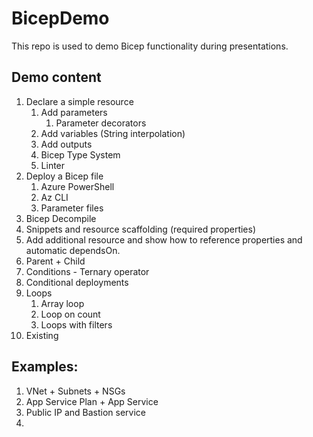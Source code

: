 # BicepDemo
This repo is used to demo Bicep functionality during presentations.

## Demo content

1. Declare a simple resource
    1. Add parameters
        1. Parameter decorators
    1. Add variables (String interpolation)
    1. Add outputs
    1. Bicep Type System
    1. Linter
1. Deploy a Bicep file
    1. Azure PowerShell
    1. Az CLI
    1. Parameter files
1. Bicep Decompile
1. Snippets and resource scaffolding (required properties)
1. Add additional resource and show how to reference properties and automatic dependsOn.
1. Parent + Child
1. Conditions - Ternary operator
1. Conditional deployments
1. Loops
    1. Array loop
    1. Loop on count
    1. Loops with filters
1. Existing


## Examples:

1. VNet + Subnets + NSGs
1. App Service Plan + App Service
1. Public IP and Bastion service
1. 